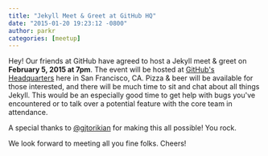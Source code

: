 ```yaml
---
title: "Jekyll Meet & Greet at GitHub HQ"
date: "2015-01-20 19:23:12 -0800"
author: parkr
categories: [meetup]
---
```


Hey! Our friends at GitHub have agreed to host a Jekyll meet & greet on
**February 5, 2015 at 7pm**. The event will be hosted at
[GitHub's Headquarters](https://goo.gl/maps/Bmy7i)
here in San Francisco, CA. Pizza & beer will be available for those interested,
and there will be much time to sit and chat about all things Jekyll. This would
be an especially good time to get help with bugs you've encountered or to talk
over a potential feature with the core team in attendance.

A special thanks to [@gjtorikian](https://github.com/gjtorikian) for making this
all possible! You rock.

We look forward to meeting all you fine folks. Cheers!
